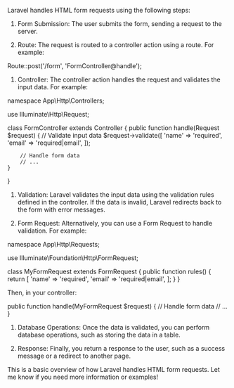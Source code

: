 Laravel handles HTML form requests using the following steps:

1. Form Submission: The user submits the form, sending a request to the server.

2. Route: The request is routed to a controller action using a route. For example:

Route::post('/form', 'FormController@handle');

1. Controller: The controller action handles the request and validates the input data. For example:

namespace App\Http\Controllers;

use Illuminate\Http\Request;

class FormController extends Controller
{
    public function handle(Request $request)
    {
        // Validate input data
        $request->validate([
            'name' => 'required',
            'email' => 'required|email',
        ]);

        // Handle form data
        // ...
    }
}

1. Validation: Laravel validates the input data using the validation rules defined in the controller. If the data is invalid, Laravel redirects back to the form with error messages.

2. Form Request: Alternatively, you can use a Form Request to handle validation. For example:

namespace App\Http\Requests;

use Illuminate\Foundation\Http\FormRequest;

class MyFormRequest extends FormRequest
{
    public function rules()
    {
        return [
            'name' => 'required',
            'email' => 'required|email',
        ];
    }
}

Then, in your controller:

public function handle(MyFormRequest $request)
{
    // Handle form data
    // ...
}

1. Database Operations: Once the data is validated, you can perform database operations, such as storing the data in a table.

2. Response: Finally, you return a response to the user, such as a success message or a redirect to another page.

This is a basic overview of how Laravel handles HTML form requests. Let me know if you need more information or examples!
